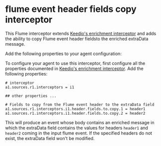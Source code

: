 # flume event header fields copy interceptor
This Flume interceptor extends [Keedio's enrichment interceptor](https://github.com/keedio/flume-enrichment-interceptor-skeleton) and adds the ability to copy Flume event header fieldsto the enriched extraData message.

Add the following properties to your agent configuration:

To configure your agent to use this interceptor, first configure all the properties documented in [Keedio's enrichment interceptor](https://github.com/keedio/flume-enrichment-interceptor-skeleton). Add the following properties:


	# interceptor
	a1.sources.r1.interceptors = i1
	
	## other properties ...

	# Fields to copy from the Flume event header to the extraData field
	a1.sources.r1.interceptors.i1.header.fields.to.copy.1 = header1
	a1.sources.r1.interceptors.i1.header.fields.to.copy.2 = header2
	
This will produce an event whose body contains an enriched message in which the extraData field contains the values for headers `header1` and `header2` coming in the input flume event. 
If the specified headers do not exist, the extraData field won't be modified.